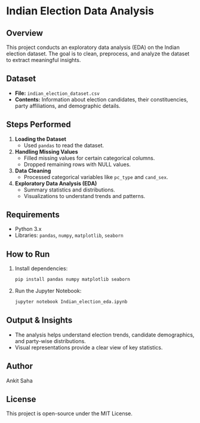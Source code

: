 # Indian Election Data Analysis

## Overview
This project conducts an exploratory data analysis (EDA) on the Indian election dataset. The goal is to clean, preprocess, and analyze the dataset to extract meaningful insights.

## Dataset
- **File:** `indian_election_dataset.csv`
- **Contents:** Information about election candidates, their constituencies, party affiliations, and demographic details.

## Steps Performed
1. **Loading the Dataset**
   - Used `pandas` to read the dataset.
2. **Handling Missing Values**
   - Filled missing values for certain categorical columns.
   - Dropped remaining rows with NULL values.
3. **Data Cleaning**
   - Processed categorical variables like `pc_type` and `cand_sex`.
4. **Exploratory Data Analysis (EDA)**
   - Summary statistics and distributions.
   - Visualizations to understand trends and patterns.

## Requirements
- Python 3.x
- Libraries: `pandas`, `numpy`, `matplotlib`, `seaborn`

## How to Run
1. Install dependencies:
   ```bash
   pip install pandas numpy matplotlib seaborn
   ```
2. Run the Jupyter Notebook:
   ```bash
   jupyter notebook Indian_election_eda.ipynb
   ```

## Output & Insights
- The analysis helps understand election trends, candidate demographics, and party-wise distributions.
- Visual representations provide a clear view of key statistics.

## Author
Ankit Saha

## License
This project is open-source under the MIT License.
